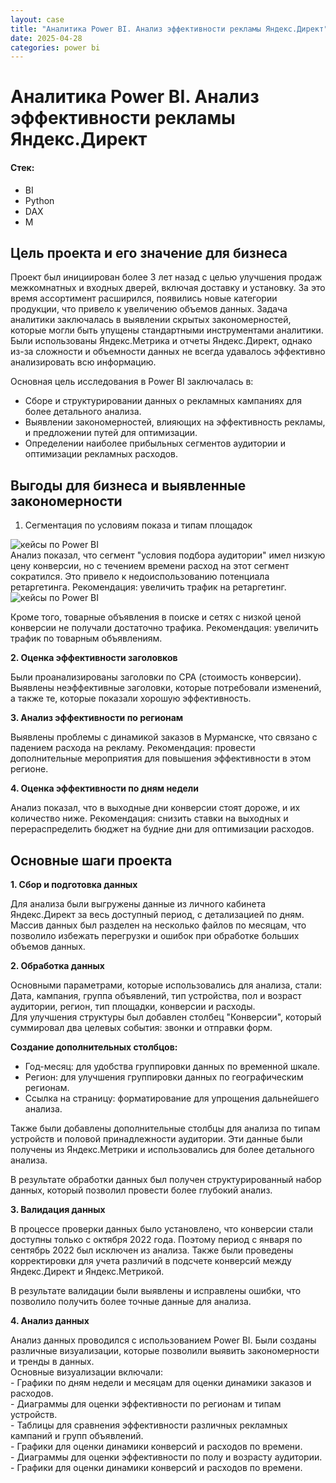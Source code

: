 ```yaml
---
layout: case
title: "Аналитика Power BI. Анализ эффективности рекламы Яндекс.Директ"
date: 2025-04-28
categories: power bi
---
```


# Аналитика Power BI. Анализ эффективности рекламы Яндекс.Директ

#### Стек:
- BI
- Python
- DAX
- M

## Цель проекта и его значение для бизнеса

<p>Проект был инициирован более 3 лет назад с целью улучшения продаж межкомнатных и входных дверей, включая доставку и установку.   
За это время ассортимент расширился, появились новые категории продукции, что привело к увеличению объемов данных. Задача аналитики заключалась в выявлении скрытых закономерностей, которые могли быть упущены стандартными инструментами аналитики. Были использованы Яндекс.Метрика и отчеты Яндекс.Директ, однако из-за сложности и объемности данных не всегда удавалось эффективно анализировать всю информацию.</p>

<p> Основная цель исследования в Power BI заключалась в:
<ul>
  <li>Сборе и структурировании данных о рекламных кампаниях для более детального анализа.</li>
  <li>Выявлении закономерностей, влияющих на эффективность рекламы, и предложении путей для оптимизации.</li>
  <li>Определении наиболее прибыльных сегментов аудитории и оптимизации рекламных расходов.</li>
</ul>
</p>

## Выгоды для бизнеса и выявленные закономерности

1. Сегментация по условиям показа и типам площадок
  <div class="case-image">
    <img src="{{ site.baseurl }}/assets/images/bi_typeplacements.png" alt="кейсы по Power BI" class="img-fluid">
  </div>

  <div class="case-content">
Анализ показал, что сегмент "условия подбора аудитории" имел низкую цену конверсии, но с течением времени расход на этот сегмент сократился. Это привело к недоиспользованию потенциала ретаргетинга.   
Рекомендация: увеличить трафик на ретаргетинг. 

  <div class="case-image">
    <img src="{{ site.baseurl }}/assets/images/bi_typeplacements.png" alt="кейсы по Power BI" class="img-fluid">
  </div>

<p>Кроме того, товарные объявления в поиске и сетях с низкой ценой конверсии не получали достаточно трафика. Рекомендация: увеличить трафик по товарным объявлениям.
</p>
<strong>2. Оценка эффективности заголовков</strong>
<p>Были проанализированы заголовки по CPA (стоимость конверсии). Выявлены неэффективные заголовки, которые потребовали изменений, а также те, которые показали хорошую эффективность.
</p>
<strong>3. Анализ эффективности по регионам</strong>
<p>Выявлены проблемы с динамикой заказов в Мурманске, что связано с падением расхода на рекламу. Рекомендация: провести дополнительные мероприятия для повышения эффективности в этом регионе.
</p>
<strong>4. Оценка эффективности по дням недели</strong>
<p>Анализ показал, что в выходные дни конверсии стоят дороже, и их количество ниже. Рекомендация: снизить ставки на выходных и перераспределить бюджет на будние дни для оптимизации расходов.
</p>


## Основные шаги проекта
<strong>1. Сбор и подготовка данных</strong>
<p>Для анализа были выгружены данные из личного кабинета Яндекс.Директ за весь доступный период, с детализацией по дням. Массив данных был разделен на несколько файлов по месяцам, что позволило избежать перегрузки и ошибок при обработке больших объемов данных.  
</p>
<strong>2. Обработка данных</strong>
<p>Основными параметрами, которые использовались для анализа, стали: <br>
  Дата, кампания, группа объявлений, тип устройства, пол и возраст аудитории, регион, тип площадки, конверсии и расходы. <br>
  Для улучшения структуры был добавлен столбец "Конверсии", который суммировал два целевых события: звонки и отправки форм.  
</p>
<strong>Создание дополнительных столбцов:</strong>
  <ul>
    <li>Год-месяц: для удобства группировки данных по временной шкале.</li>
    <li>Регион: для улучшения группировки данных по географическим регионам.</li>
    <li>Ссылка на страницу: форматирование для упрощения дальнейшего анализа.</li>
  </ul>
<p>Также были добавлены дополнительные столбцы для анализа по типам устройств и половой принадлежности аудитории. Эти данные были получены из Яндекс.Метрики и использовались для более детального анализа.</p>
<p>В результате обработки данных был получен структурированный набор данных, который позволил провести более глубокий анализ.</p>

<strong>3. Валидация данных</strong>
<p>В процессе проверки данных было установлено, что конверсии стали доступны только с октября 2022 года. Поэтому период с января по сентябрь 2022 был исключен из анализа. Также были проведены корректировки для учета различий в подсчете конверсий между Яндекс.Директ и Яндекс.Метрикой.</p>
<p>В результате валидации были выявлены и исправлены ошибки, что позволило получить более точные данные для анализа.</p>
<strong>4. Анализ данных</strong>
<p>Анализ данных проводился с использованием Power BI. Были созданы различные визуализации, которые позволили выявить закономерности и тренды в данных. <br>
  Основные визуализации включали: <br>
  - Графики по дням недели и месяцам для оценки динамики заказов и расходов. <br>
  - Диаграммы для оценки эффективности по регионам и типам устройств. <br>
  - Таблицы для сравнения эффективности различных рекламных кампаний и групп объявлений. <br>
  - Графики для оценки динамики конверсий и расходов по времени. <br>
  - Диаграммы для оценки эффективности по полу и возрасту аудитории. <br>
  - Графики для оценки динамики конверсий и расходов по времени. <br>
</p>